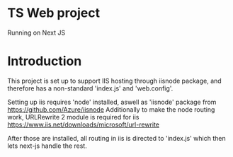 
# TS Web project

Running on Next JS

# Introduction

This project is set up to support IIS hosting through iisnode package, and therefore has a non-standard 'index.js' and 'web.config'.

Setting up iis requires 'node' installed, aswell as 'iisnode' package from https://github.com/Azure/iisnode
Additionally to make the node routing work, URLRewrite 2 module is required for iis https://www.iis.net/downloads/microsoft/url-rewrite

After those are installed, all routing in iis is directed to 'index.js' which then lets next-js handle the rest.


